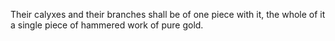 Their calyxes and their branches shall be of one piece with it, the whole of it a single piece of hammered work of pure gold.
